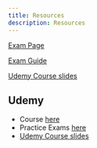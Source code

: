 ```yaml
---
title: Resources
description: Resources
---
```


<a href="https://aws.amazon.com/certification/certified-machine-learning-engineer-associate/" target="_blank">Exam Page</a>  

<a href="/resources/AWS-Certified-Machine-Learning-Engineer-Associate_Exam-Guide.pdf" target="_blank">Exam Guide</a>  

<a href="/resources/CurriculumResourceGuideV2.pdf" target="_blank">Udemy Course slides</a>  


## Udemy

- Course [here](https://www.udemy.com/course/aws-certified-machine-learning-engineer-associate-mla-c01/)
- Practice Exams [here](https://www.udemy.com/course/practice-exams-aws-certified-machine-learning-engineer-associate/)
- <a href="/resources/AWS-Certified-ML-Engineer-Associate-Slides.pdf" target="_blank">Udemy Course slides</a>
